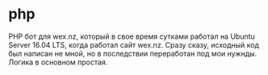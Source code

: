 # php
PHP бот для wex.nz, который в свое время сутками работал на Ubuntu Server 16.04 LTS, когда работал сайт wex.nz.
Сразу сказу, исходный код был написан не мной, но в последствии переработан под мои нужнды.
Логика в основном простая.
